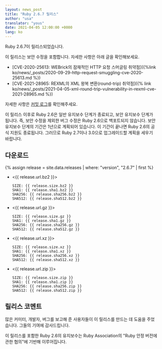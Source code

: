 ```yaml
---
layout: news_post
title: "Ruby 2.6.7 릴리스"
author: "usa"
translator: "yous"
date: 2021-04-05 12:00:00 +0000
lang: ko
---
```


Ruby 2.6.7이 릴리스되었습니다.

이 릴리스는 보안 수정을 포함합니다.
자세한 사항은 아래 글을 확인해보세요.

* [CVE-2020-25613: WEBrick의 잠재적인 HTTP 요청 스머글링 취약점]({%link ko/news/_posts/2020-09-29-http-request-smuggling-cve-2020-25613.md %})
* [CVE-2021-28965: REXML의 XML 왕복 변환(round-trip) 취약점]({% link ko/news/_posts/2021-04-05-xml-round-trip-vulnerability-in-rexml-cve-2021-28965.md %})

자세한 사항은 [커밋 로그](https://github.com/ruby/ruby/compare/v2_6_6...v2_6_7)를 확인해주세요.

이 릴리스 이후로 Ruby 2.6은 일반 유지보수 단계가 종료되고,
보안 유지보수 단계가 됩니다.
즉, 보안 수정을 제외한 버그 수정은 Ruby 2.6으로 백포트되지 않습니다.
보안 유지보수 단계의 기간은 1년으로 계획되어 있습니다.
이 기간이 끝나면 Ruby 2.6의 공식 지원도 종료됩니다.
그러므로 Ruby 2.7이나 3.0으로 업그레이드할 계획을 세우기 바랍니다.

## 다운로드

{% assign release = site.data.releases | where: "version", "2.6.7" | first %}

* <{{ release.url.bz2 }}>

      SIZE: {{ release.size.bz2 }}
      SHA1: {{ release.sha1.bz2 }}
      SHA256: {{ release.sha256.bz2 }}
      SHA512: {{ release.sha512.bz2 }}

* <{{ release.url.gz }}>

      SIZE: {{ release.size.gz }}
      SHA1: {{ release.sha1.gz }}
      SHA256: {{ release.sha256.gz }}
      SHA512: {{ release.sha512.gz }}

* <{{ release.url.xz }}>

      SIZE: {{ release.size.xz }}
      SHA1: {{ release.sha1.xz }}
      SHA256: {{ release.sha256.xz }}
      SHA512: {{ release.sha512.xz }}

* <{{ release.url.zip }}>

      SIZE: {{ release.size.zip }}
      SHA1: {{ release.sha1.zip }}
      SHA256: {{ release.sha256.zip }}
      SHA512: {{ release.sha512.zip }}

## 릴리스 코멘트

많은 커미터, 개발자, 버그를 보고해 준 사용자들이 이 릴리스를 만드는 데 도움을 주었습니다.
그들의 기여에 감사드립니다.

이 릴리스를 포함한 Ruby 2.6의 유지보수는 Ruby Association의 "Ruby 안정 버전에 관한 협의"에 기반해 이루어집니다.

